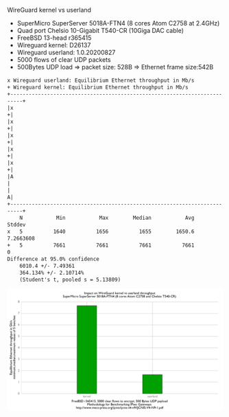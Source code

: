 WireGuard kernel vs userland
  - SuperMicro SuperServer 5018A-FTN4 (8 cores Atom C2758 at 2.4GHz)
  - Quad port Chelsio 10-Gigabit T540-CR (10Giga DAC cable)
  - FreeBSD 13-head r365415
  - Wireguard kernel: D26137
  - Wireguard userland: 1.0.20200827
  - 5000 flows of clear UDP packets
  - 500Bytes UDP load => packet size: 528B => Ethernet frame size:542B

```
x Wireguard userland: Equilibrium Ethernet throughput in Mb/s
+ Wireguard kernel: Equilibrium Ethernet throughput in Mb/s
+--------------------------------------------------------------------------+
|x                                                                        +|
|x                                                                        +|
|x                                                                        +|
|x                                                                        +|
|x                                                                        +|
|A                                                                         |
|                                                                         A|
+--------------------------------------------------------------------------+
    N           Min           Max        Median           Avg        Stddev
x   5          1640          1656          1655        1650.6     7.2663608
+   5          7661          7661          7661          7661             0
Difference at 95.0% confidence
	6010.4 +/- 7.49361
	364.134% +/- 2.10714%
	(Student's t, pooled s = 5.13809)
```

![WireGuard kernel vs userland on SuperServer 5018A-FTN4](graph.png)
